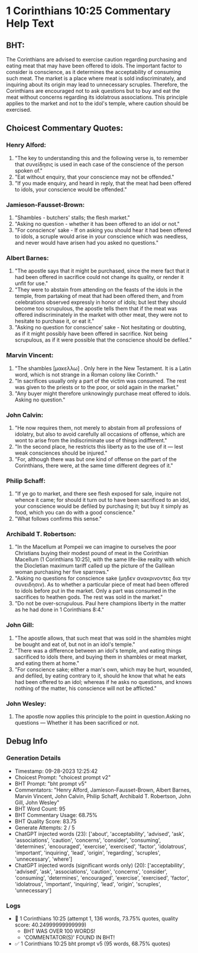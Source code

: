 # 1 Corinthians 10:25 Commentary Help Text

## BHT:
The Corinthians are advised to exercise caution regarding purchasing and eating meat that may have been offered to idols. The important factor to consider is conscience, as it determines the acceptability of consuming such meat. The market is a place where meat is sold indiscriminately, and inquiring about its origin may lead to unnecessary scruples. Therefore, the Corinthians are encouraged not to ask questions but to buy and eat the meat without concerns regarding its idolatrous associations. This principle applies to the market and not to the idol's temple, where caution should be exercised.

## Choicest Commentary Quotes:
### Henry Alford:
1. "The key to understanding this and the following verse is, to remember that συνείδησις is used in each case of the conscience of the person spoken of."
2. "Eat without enquiry, that your conscience may not be offended."
3. "If you made enquiry, and heard in reply, that the meat had been offered to idols, your conscience would be offended."

### Jamieson-Fausset-Brown:
1. "Shambles - butchers' stalls; the flesh market."
2. "Asking no question - whether it has been offered to an idol or not."
3. "For conscience' sake - If on asking you should hear it had been offered to idols, a scruple would arise in your conscience which was needless, and never would have arisen had you asked no questions."

### Albert Barnes:
1. "The apostle says that it might be purchased, since the mere fact that it had been offered in sacrifice could not change its quality, or render it unfit for use."
2. "They were to abstain from attending on the feasts of the idols in the temple, from partaking of meat that had been offered them, and from celebrations observed expressly in honor of idols; but lest they should become too scrupulous, the apostle tells them that if the meat was offered indiscriminately in the market with other meat, they were not to hesitate to purchase it, or eat it."
3. "Asking no question for conscience’ sake - Not hesitating or doubting, as if it might possibly have been offered in sacrifice. Not being scrupulous, as if it were possible that the conscience should be defiled."

### Marvin Vincent:
1. "The shambles [μακελλω] . Only here in the New Testament. It is a Latin word, which is not strange in a Roman colony like Corinth."
2. "In sacrifices usually only a part of the victim was consumed. The rest was given to the priests or to the poor, or sold again in the market."
3. "Any buyer might therefore unknowingly purchase meat offered to idols. Asking no question."

### John Calvin:
1. "He now requires them, not merely to abstain from all professions of idolatry, but also to avoid carefully all occasions of offense, which are wont to arise from the indiscriminate use of things indifferent."
2. "In the second place, he restricts this liberty as to the use of it — lest weak consciences should be injured."
3. "For, although there was but one kind of offense on the part of the Corinthians, there were, at the same time different degrees of it."

### Philip Schaff:
1. "If ye go to market, and there see flesh exposed for sale, inquire not whence it came; for should it turn out to have been sacrificed to an idol, your conscience would be defiled by purchasing it; but buy it simply as food, which you can do with a good conscience." 
2. "What follows confirms this sense."

### Archibald T. Robertson:
1. "In the Macellum at Pompeii we can imagine to ourselves the poor Christians buying their modest pound of meat in the Corinthian Macellum (1 Corinthians 10:25), with the same life-like reality with which the Diocletian maximum tariff called up the picture of the Galilean woman purchasing her five sparrows."
2. "Asking no questions for conscience sake  (μηδεν ανακρινοντες δια την συνειδησιν). As to whether a particular piece of meat had been offered to idols before put in the market. Only a part was consumed in the sacrifices to heathen gods. The rest was sold in the market."
3. "Do not be over-scrupulous. Paul here champions liberty in the matter as he had done in 1 Corinthians 8:4."

### John Gill:
1. "The apostle allows, that such meat that was sold in the shambles might be bought and eat of, but not in an idol's temple."
2. "There was a difference between an idol's temple, and eating things sacrificed to idols there, and buying them in shambles or meat market, and eating them at home."
3. "For conscience sake; either a man's own, which may be hurt, wounded, and defiled, by eating contrary to it, should he know that what he eats had been offered to an idol; whereas if he asks no questions, and knows nothing of the matter, his conscience will not be afflicted."

### John Wesley:
1. The apostle now applies this principle to the point in question.Asking no questions — Whether it has been sacrificed or not.


## Debug Info
### Generation Details
- Timestamp: 09-28-2023 12:25:42
- Choicest Prompt: "choicest prompt v2"
- BHT Prompt: "bht prompt v5"
- Commentators: "Henry Alford, Jamieson-Fausset-Brown, Albert Barnes, Marvin Vincent, John Calvin, Philip Schaff, Archibald T. Robertson, John Gill, John Wesley"
- BHT Word Count: 95
- BHT Commentary Usage: 68.75%
- BHT Quality Score: 83.75
- Generate Attempts: 2 / 5
- ChatGPT injected words (23):
	['about', 'acceptability', 'advised', 'ask', 'associations', 'caution', 'concerns', 'consider', 'consuming', 'determines', 'encouraged', 'exercise', 'exercised', 'factor', 'idolatrous', 'important', 'inquiring', 'lead', 'origin', 'regarding', 'scruples', 'unnecessary', 'where']
- ChatGPT injected words (significant words only) (20):
	['acceptability', 'advised', 'ask', 'associations', 'caution', 'concerns', 'consider', 'consuming', 'determines', 'encouraged', 'exercise', 'exercised', 'factor', 'idolatrous', 'important', 'inquiring', 'lead', 'origin', 'scruples', 'unnecessary']

### Logs
- 🔄 1 Corinthians 10:25 (attempt 1, 136 words, 73.75% quotes, quality score: 40.24999999999999) 
	- BHT WAS OVER 100 WORDS! 
	- 'COMMENTATOR(S)' FOUND IN BHT!
- ✅ 1 Corinthians 10:25 bht prompt v5 (95 words, 68.75% quotes)